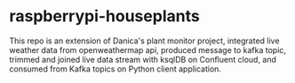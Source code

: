 # raspberrypi-houseplants
This repo is an extension of Danica's plant monitor project, integrated live weather data from openweathermap api, produced message to kafka topic, trimmed and joined live data stream with ksqlDB on Confluent cloud, and consumed from Kafka topics on Python client application. 
